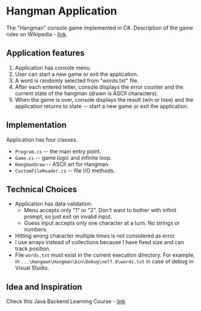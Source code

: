 # Hangman Application

The "Hangman" console game implemented in C#. Description of the game rules on Wikipedia - [link](https://en.wikipedia.org/wiki/Hangman_(game)).

## Application features

1. Application has console menu.
2. User can start a new game or exit the application.
3. A word is randomly selected from "words.txt" file.
4. After each entered letter, console displays the error counter and the current state of the hangman (drawn is ASCII characters).
5. When the game is over, console displays the result (win or lose) and the application returns to state -- start a new game or exit the application.

## Implementation

Application has four classes.
* `Program.cs` -- the main entry point.
* `Game.cs` -- game logic and infinite loop.
* `HangmanDraw` -- ASCII art for Hangman.
* `CustomFileReader.cs` -- file I/O methods.

## Technical Choices
* Application has data validation.
	* Menu accepts only "1" or "2". Don't want to bother with infinit prompt, so just exit on invalid input.
	* Guess input accepts only one character at a turn. No strings or numbers.
* Hitting wrong character multiple times is not considered as error.
* I use arrays instead of collections because I have fixed size and can track position.
* File `words.txt` must exist in the current execution directory. For example, in `...\Hangman\Hangman\bin\Debug\net7.0\words.txt` in case of debug in Visual Studio.

## Idea and Inspiration

Check this Java Backend Learning Course - [link](https://zhukovsd.github.io/java-backend-learning-course/Projects/Hangman/)
